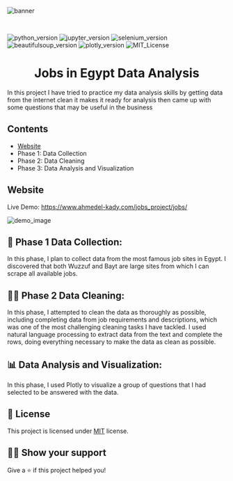 ![banner](https://www.mbaknol.com/wp-content/uploads/2010/09/job-analysis-mbaknol-e1512379332221.png.webp)

<br>

![python_version](https://img.shields.io/badge/Python-v3.8-3776AB?style=for-the-badge&logo=Python)
![jupyter_version](https://img.shields.io/badge/Jupyter-v7.31.1-F37626?style=for-the-badge&logo=Jupyter)
![selenium_version](https://img.shields.io/badge/Selenium-v4.7.2-43B02A?style=for-the-badge&logo=Selenium)
![beautifulsoup_version](https://img.shields.io/badge/Beautifulsoup-v4-c2dfc3?style=for-the-badge&logo=Python)
![plotly_version](https://img.shields.io/badge/Plotly-v5.13.0-3F4F75?style=for-the-badge&logo=Plotly)
![MIT_License](https://img.shields.io/badge/License-MIT-9e1e32?style=for-the-badge&logo=)

<h1 align="center"> Jobs in Egypt Data Analysis</h1>
In this project I have tried to practice my data analysis skills by getting data from the internet clean it makes it ready for analysis then came up with some questions that may be useful in the business


## Contents
- [Website](https://www.ahmedel-kady.com/)
- Phase 1: Data Collection
- Phase 2: Data Cleaning
- Phase 3: Data Analysis and Visualization

## Website
Live Demo: https://www.ahmedel-kady.com/jobs_project/jobs/

![demo_image](https://ahmedel-kady.com/media/images/project_1.PNG)


## 💾 Phase 1 Data Collection:
In this phase, I plan to collect data from the most famous job sites in Egypt. I discovered that both Wuzzuf and Bayt are large sites from which I can scrape all available jobs.


## 👨‍💻 Phase 2 Data Cleaning:
In this phase, I attempted to clean the data as thoroughly as possible, including completing data from job requirements and descriptions, which was one of the most challenging cleaning tasks I have tackled. I used natural language processing to extract data from the text and complete the rows, doing everything necessary to make the data as clean as possible.


## 📊 Data Analysis and Visualization:
In this phase, I used Plotly to visualize a group of questions that I had selected to be answered with the data.

## 📝 License

This project is licensed under [MIT](https://opensource.org/licenses/MIT) license.

## 🧑‍🚀 Show your support

Give a ⭐️ if this project helped you!
